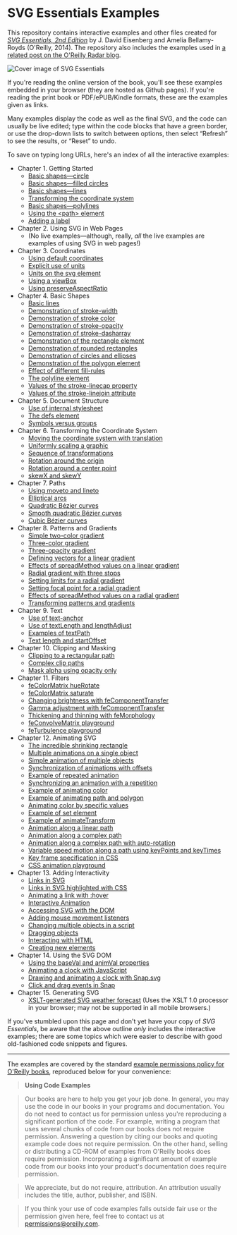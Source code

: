 SVG Essentials Examples
=======================

This repository contains interactive examples and other files created for [<cite>SVG Essentials, 2nd Edition</cite>](http://shop.oreilly.com/product/0636920032335.do) by J. David Eisenberg and Amelia Bellamy-Royds (O'Reilly, 2014).  The repository also includes the examples used in [a related post on the O'Reilly Radar blog](http://radar.oreilly.com/2014/11/the-once-and-future-svg.html). 

![Cover image of SVG Essentials](http://akamaicovers.oreilly.com/images/0636920032335/lrg.jpg)

If you're reading the online version of the book, you'll see these examples embedded in your browser (they are hosted as Github pages).  If you're reading the print book or PDF/ePUB/Kindle formats, these are the examples given as links.  

Many examples display the code as well as the final SVG, and the code can usually be live edited; type within the code blocks that have a green border, or use the drop-down lists to switch between options, then select &ldquo;Refresh&rdquo; to see the results, or &ldquo;Reset&rdquo; to undo.

To save on typing long URLs, here's an index of all the interactive examples:

- Chapter 1. Getting Started
  * [Basic shapes—circle](http://oreillymedia.github.io/svg-essentials-examples/ch01/ex01-02.html)
  * [Basic shapes—filled circles](http://oreillymedia.github.io/svg-essentials-examples/ch01/ex01-03.html)
  * [Basic shapes—lines](http://oreillymedia.github.io/svg-essentials-examples/ch01/ex01-04.html)
  * [Transforming the coordinate system](http://oreillymedia.github.io/svg-essentials-examples/ch01/ex01-05.html)
  * [Basic shapes—polylines](http://oreillymedia.github.io/svg-essentials-examples/ch01/ex01-06.html)
  * [Using the &lt;path&gt; element](http://oreillymedia.github.io/svg-essentials-examples/ch01/ex01-07.html)
  * [Adding a label](http://oreillymedia.github.io/svg-essentials-examples/ch01/ex01-08.html)
- Chapter 2. Using SVG in Web Pages
  * (No live examples&mdash;although, really, *all* the live examples are examples of using SVG in web pages!)
- Chapter 3. Coordinates
  * [Using default coordinates](http://oreillymedia.github.io/svg-essentials-examples/ch03/default_coordinates.html)
  * [Explicit use of units](http://oreillymedia.github.io/svg-essentials-examples/ch03/explicit_units.html)
  * [Units on the svg element](http://oreillymedia.github.io/svg-essentials-examples/ch03/units_on_svg.html)
  * [Using a viewBox](http://oreillymedia.github.io/svg-essentials-examples/ch03/using_viewbox.html)
  * [Using preserveAspectRatio](http://oreillymedia.github.io/svg-essentials-examples/ch03/meet_slice_specifier.html)
- Chapter 4. Basic Shapes
  * [Basic lines](http://oreillymedia.github.io/svg-essentials-examples/ch04/basic-lines.html)
  * [Demonstration of stroke-width](http://oreillymedia.github.io/svg-essentials-examples/ch04/stroke-width.html)
  * [Demonstration of stroke color](http://oreillymedia.github.io/svg-essentials-examples/ch04/stroke-color.html)
  * [Demonstration of stroke-opacity](http://oreillymedia.github.io/svg-essentials-examples/ch04/stroke-opacity.html)
  * [Demonstration of stroke-dasharray](http://oreillymedia.github.io/svg-essentials-examples/ch04/stroke-dasharray.html)
  * [Demonstration of the rectangle element](http://oreillymedia.github.io/svg-essentials-examples/ch04/rectangle.html)
  * [Demonstration of rounded rectangles](http://oreillymedia.github.io/svg-essentials-examples/ch04/rounded-rectangles.html)
  * [Demonstration of circles and ellipses](http://oreillymedia.github.io/svg-essentials-examples/ch04/circles-ellipses.html)
  * [Demonstration of the polygon element](http://oreillymedia.github.io/svg-essentials-examples/ch04/polygon.html)
  * [Effect of different fill-rules](http://oreillymedia.github.io/svg-essentials-examples/ch04/polygon-fill.html)
  * [The polyline element](http://oreillymedia.github.io/svg-essentials-examples/ch04/polyline.html)
  * [Values of the stroke-linecap property](http://oreillymedia.github.io/svg-essentials-examples/ch04/linecap.html)
  * [Values of the stroke-linejoin attribute](http://oreillymedia.github.io/svg-essentials-examples/ch04/linejoin.html)
- Chapter 5. Document Structure
  * [Use of internal stylesheet](http://oreillymedia.github.io/svg-essentials-examples/ch05/internal-stylesheets.html)
  * [The defs element](http://oreillymedia.github.io/svg-essentials-examples/ch05/defs-example.html)
  * [Symbols versus groups](http://oreillymedia.github.io/svg-essentials-examples/ch05/symbol.html)
- Chapter 6. Transforming the Coordinate System
  * [Moving the coordinate system with translation](http://oreillymedia.github.io/svg-essentials-examples/ch06/translate.html)
  * [Uniformly scaling a graphic](http://oreillymedia.github.io/svg-essentials-examples/ch06/scale.html)
  * [Sequence of transformations](http://oreillymedia.github.io/svg-essentials-examples/ch06/sequence.html)
  * [Rotation around the origin](http://oreillymedia.github.io/svg-essentials-examples/ch06/rotate.html)
  * [Rotation around a center point](http://oreillymedia.github.io/svg-essentials-examples/ch06/rotate-center.html)
  * [skewX and skewY](http://oreillymedia.github.io/svg-essentials-examples/ch06/skew.html)
- Chapter 7. Paths
  * [Using moveto and lineto](http://oreillymedia.github.io/svg-essentials-examples/ch07/moveto-lineto.html)
  * [Elliptical arcs](http://oreillymedia.github.io/svg-essentials-examples/ch07/arc.html)
  * [Quadratic Bézier curves](http://oreillymedia.github.io/svg-essentials-examples/ch07/quadratic-bezier.html)
  * [Smooth quadratic Bézier curves](http://oreillymedia.github.io/svg-essentials-examples/ch07/smooth-quadratic-bezier.html)
  * [Cubic Bézier curves](http://oreillymedia.github.io/svg-essentials-examples/ch07/cubic-bezier.html)
- Chapter 8. Patterns and Gradients
  * [Simple two-color gradient](http://oreillymedia.github.io/svg-essentials-examples/ch08/linear_gradient.html)
  * [Three-color gradient](http://oreillymedia.github.io/svg-essentials-examples/ch08/three_stop_gradient.html)
  * [Three-opacity gradient](http://oreillymedia.github.io/svg-essentials-examples/ch08/stop_opacity.html)
  * [Defining vectors for a linear gradient](http://oreillymedia.github.io/svg-essentials-examples/ch08/transition_line.html)
  * [Effects of spreadMethod values on a linear gradient](http://oreillymedia.github.io/svg-essentials-examples/ch08/spread_method.html)
  * [Radial gradient with three stops](http://oreillymedia.github.io/svg-essentials-examples/ch08/three_stop_radial.html)
  * [Setting limits for a radial gradient](http://oreillymedia.github.io/svg-essentials-examples/ch08/radial_limits.html)
  * [Setting focal point for a radial gradient](http://oreillymedia.github.io/svg-essentials-examples/ch08/radial_focus.html)
  * [Effects of spreadMethod values on a radial gradient](http://oreillymedia.github.io/svg-essentials-examples/ch08/radial_spread_method.html)
  * [Transforming patterns and gradients](http://oreillymedia.github.io/svg-essentials-examples/ch08/pattern_gradient_transform.html)
- Chapter 9. Text
  * [Use of text-anchor](http://oreillymedia.github.io/svg-essentials-examples/ch09/text_alignment.html)
  * [Use of textLength and lengthAdjust](http://oreillymedia.github.io/svg-essentials-examples/ch09/text_length.html)
  * [Examples of textPath](http://oreillymedia.github.io/svg-essentials-examples/ch09/text_path.html)
  * [Text length and startOffset](http://oreillymedia.github.io/svg-essentials-examples/ch09/start_offset.html)
- Chapter 10. Clipping and Masking
  * [Clipping to a rectangular path](http://oreillymedia.github.io/svg-essentials-examples/ch10/clip_path.html)
  * [Complex clip paths](http://oreillymedia.github.io/svg-essentials-examples/ch10/complex_clip_path.html)
  * [Mask alpha using opacity only](http://oreillymedia.github.io/svg-essentials-examples/ch10/alpha_opacity_mask.html)
- Chapter 11. Filters
  * [feColorMatrix hueRotate](http://oreillymedia.github.io/svg-essentials-examples/ch11/hue_rotate.html)
  * [feColorMatrix saturate](http://oreillymedia.github.io/svg-essentials-examples/ch11/saturate.html)
  * [Changing brightness with feComponentTransfer](http://oreillymedia.github.io/svg-essentials-examples/ch11/linear_transfer.html)
  * [Gamma adjustment with feComponentTransfer](http://oreillymedia.github.io/svg-essentials-examples/ch11/gamma_transfer.html)
  * [Thickening and thinning with feMorphology](http://oreillymedia.github.io/svg-essentials-examples/ch11/fe_morphology.html)
  * [feConvolveMatrix playground](http://oreillymedia.github.io/svg-essentials-examples/ch11/convolve.html)
  * [feTurbulence playground](http://oreillymedia.github.io/svg-essentials-examples/ch11/turbulence.html)
- Chapter 12. Animating SVG
  * [The incredible shrinking rectangle](http://oreillymedia.github.io/svg-essentials-examples/ch12/simple_animation.html)
  * [Multiple animations on a single object](http://oreillymedia.github.io/svg-essentials-examples/ch12/multiple_animation.html)
  * [Simple animation of multiple objects](http://oreillymedia.github.io/svg-essentials-examples/ch12/multiple_animation2.html)
  * [Synchronization of animations with offsets](http://oreillymedia.github.io/svg-essentials-examples/ch12/sync_with_offset.html)
  * [Example of repeated animation](http://oreillymedia.github.io/svg-essentials-examples/ch12/repeated_action.html)
  * [Synchronizing an animation with a repetition](http://oreillymedia.github.io/svg-essentials-examples/ch12/sync_repetition.html)
  * [Example of animating color](http://oreillymedia.github.io/svg-essentials-examples/ch12/animate_color.html)
  * [Example of animating path and polygon](http://oreillymedia.github.io/svg-essentials-examples/ch12/animate_path_poly.html)
  * [Animating color by specific values](http://oreillymedia.github.io/svg-essentials-examples/ch12/animating_values.html)
  * [Example of set element](http://oreillymedia.github.io/svg-essentials-examples/ch12/animation_set.html)
  * [Example of animateTransform](http://oreillymedia.github.io/svg-essentials-examples/ch12/animate_transform.html)
  * [Animation along a linear path](http://oreillymedia.github.io/svg-essentials-examples/ch12/linear_animateMotion.html)
  * [Animation along a complex path](http://oreillymedia.github.io/svg-essentials-examples/ch12/complex_animate_motion.html)
  * [ Animation along a complex path with auto-rotation](http://oreillymedia.github.io/svg-essentials-examples/ch12/animate_motion_rotate.html)
  * [Variable speed motion along a path using keyPoints and keyTimes](http://oreillymedia.github.io/svg-essentials-examples/ch12/key_points.html)
  * [Key frame specification in CSS](http://oreillymedia.github.io/svg-essentials-examples/ch12/svg_css_anim1.html)
  * [CSS animation playground](http://oreillymedia.github.io/svg-essentials-examples/ch12/svg_css_anim2.html)
- Chapter 13. Adding Interactivity
  * [Links in SVG](http://oreillymedia.github.io/svg-essentials-examples/ch13/svg_link.svg)
  * [Links in SVG highlighted with CSS](http://oreillymedia.github.io/svg-essentials-examples/ch13/svg_css_link.svg)
  * [Animating a link with :hover](http://oreillymedia.github.io/svg-essentials-examples/ch13/anim_css_link.svg)
  * [Interactive Animation](http://oreillymedia.github.io/svg-essentials-examples/ch13/smil_event_animation.svg)
  * [Accessing SVG with the DOM](http://oreillymedia.github.io/svg-essentials-examples/ch13/basic_dom_example.svg)
  * [Adding mouse movement listeners](http://oreillymedia.github.io/svg-essentials-examples/ch13/simple_event.svg)
  * [Changing multiple objects in a script](http://oreillymedia.github.io/svg-essentials-examples/ch13/shirt1.svg)
  * [Dragging objects](http://oreillymedia.github.io/svg-essentials-examples/ch13/drag_objects.svg)
  * [Interacting with HTML](http://oreillymedia.github.io/svg-essentials-examples/ch13/shirt_interact.html)
  * [Creating new elements](http://oreillymedia.github.io/svg-essentials-examples/ch13/shirt_create.html)
- Chapter 14. Using the SVG DOM
  * [Using the baseVal and animVal properties](http://oreillymedia.github.io/svg-essentials-examples/ch14/baseval_animval.svg)
  * [Animating a clock with JavaScript](http://oreillymedia.github.io/svg-essentials-examples/ch14/animated_clock_js.svg)
  * [Drawing and animating a clock with Snap.svg](http://oreillymedia.github.io/svg-essentials-examples/ch14/snap_animated_clock.svg)
  * [Click and drag events in Snap](http://oreillymedia.github.io/svg-essentials-examples/ch14/snap_events.html)
- Chapter 15. Generating SVG
  * [XSLT-generated SVG weather forecast](http://oreillymedia.github.io/svg-essentials-examples/ch15/KSJC.xml) 
    (Uses the XSLT 1.0 processor in your browser; may not be supported in all mobile browsers.)

If you've stumbled upon this page and don't yet have your copy of <cite>SVG Essentials</cite>, be aware that the above outline *only* includes the interactive examples; there are some topics which were easier to describe with good old-fashioned code snippets and figures. 

___________________

The examples are covered by the standard [example permissions policy for O'Reilly books](http://shop.oreilly.com/category/customer-service/faq-examples.do), reproduced below for your convenience:

> **Using Code Examples**  

> Our books are here to help you get your job done. In general, you may use the code in our books in your programs and documentation. You do not need to contact us for permission unless you're reproducing a significant portion of the code. For example, writing a program that uses several chunks of code from our books does not require permission. Answering a question by citing our books and quoting example code does not require permission. On the other hand, selling or distributing a CD-ROM of examples from O'Reilly books does require permission. Incorporating a significant amount of example code from our books into your product's documentation does require permission.

> We appreciate, but do not require, attribution. An attribution usually includes the title, author, publisher, and ISBN.

> If you think your use of code examples falls outside fair use or the permission given here, feel free to contact us at [permissions@oreilly.com](mailto:permissions@oreilly.com).
